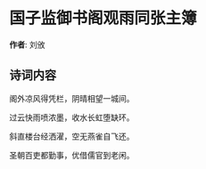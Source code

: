 # 国子监御书阁观雨同张主簿

**作者**: 刘攽

## 诗词内容

阁外凉风得凭栏，阴晴相望一城间。

过云快雨喷浓墨，收水长虹堕缺环。

斜直楼台经洒濯，空无燕雀自飞还。

圣朝百吏都勤事，优借儒官到老闲。


